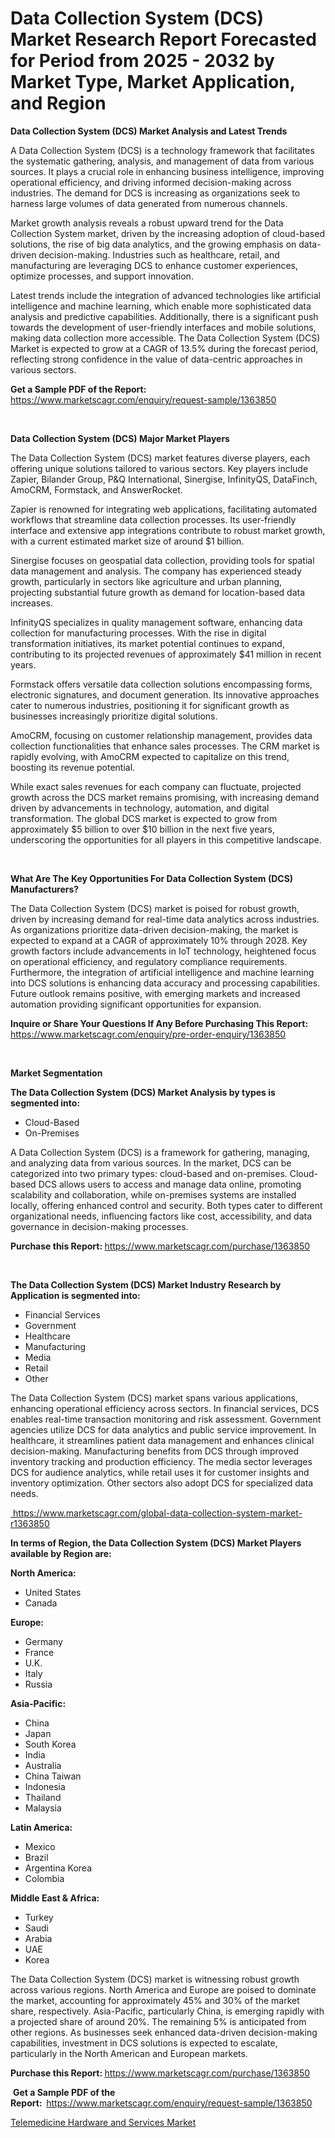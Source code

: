 <p><h1>Data Collection System (DCS) Market Research Report Forecasted for Period from 2025 -  2032 by Market Type, Market Application, and Region</h1></p><p><strong>Data Collection System (DCS) Market Analysis and Latest Trends</strong></p>
<p><p>A Data Collection System (DCS) is a technology framework that facilitates the systematic gathering, analysis, and management of data from various sources. It plays a crucial role in enhancing business intelligence, improving operational efficiency, and driving informed decision-making across industries. The demand for DCS is increasing as organizations seek to harness large volumes of data generated from numerous channels.</p><p>Market growth analysis reveals a robust upward trend for the Data Collection System market, driven by the increasing adoption of cloud-based solutions, the rise of big data analytics, and the growing emphasis on data-driven decision-making. Industries such as healthcare, retail, and manufacturing are leveraging DCS to enhance customer experiences, optimize processes, and support innovation.</p><p>Latest trends include the integration of advanced technologies like artificial intelligence and machine learning, which enable more sophisticated data analysis and predictive capabilities. Additionally, there is a significant push towards the development of user-friendly interfaces and mobile solutions, making data collection more accessible. The Data Collection System (DCS) Market is expected to grow at a CAGR of 13.5% during the forecast period, reflecting strong confidence in the value of data-centric approaches in various sectors.</p></p>
<p><strong>Get a Sample PDF of the Report:&nbsp;</strong> <a href="https://www.marketscagr.com/enquiry/request-sample/1363850?utm_campaign=2444&utm_medium=2&utm_source=Github&utm_content=ia&utm_term=11032025&utm_id=data-collection-system-dcs">https://www.marketscagr.com/enquiry/request-sample/1363850</a></p>
<p>&nbsp;</p>
<p><strong>Data Collection System (DCS) Major Market Players</strong></p>
<p><p>The Data Collection System (DCS) market features diverse players, each offering unique solutions tailored to various sectors. Key players include Zapier, Bilander Group, P&Q International, Sinergise, InfinityQS, DataFinch, AmoCRM, Formstack, and AnswerRocket. </p><p>Zapier is renowned for integrating web applications, facilitating automated workflows that streamline data collection processes. Its user-friendly interface and extensive app integrations contribute to robust market growth, with a current estimated market size of around $1 billion. </p><p>Sinergise focuses on geospatial data collection, providing tools for spatial data management and analysis. The company has experienced steady growth, particularly in sectors like agriculture and urban planning, projecting substantial future growth as demand for location-based data increases.</p><p>InfinityQS specializes in quality management software, enhancing data collection for manufacturing processes. With the rise in digital transformation initiatives, its market potential continues to expand, contributing to its projected revenues of approximately $41 million in recent years.</p><p>Formstack offers versatile data collection solutions encompassing forms, electronic signatures, and document generation. Its innovative approaches cater to numerous industries, positioning it for significant growth as businesses increasingly prioritize digital solutions. </p><p>AmoCRM, focusing on customer relationship management, provides data collection functionalities that enhance sales processes. The CRM market is rapidly evolving, with AmoCRM expected to capitalize on this trend, boosting its revenue potential.</p><p>While exact sales revenues for each company can fluctuate, projected growth across the DCS market remains promising, with increasing demand driven by advancements in technology, automation, and digital transformation. The global DCS market is expected to grow from approximately $5 billion to over $10 billion in the next five years, underscoring the opportunities for all players in this competitive landscape.</p></p>
<p>&nbsp;</p>
<p><strong>What Are The Key Opportunities For Data Collection System (DCS) Manufacturers?</strong></p>
<p><p>The Data Collection System (DCS) market is poised for robust growth, driven by increasing demand for real-time data analytics across industries. As organizations prioritize data-driven decision-making, the market is expected to expand at a CAGR of approximately 10% through 2028. Key growth factors include advancements in IoT technology, heightened focus on operational efficiency, and regulatory compliance requirements. Furthermore, the integration of artificial intelligence and machine learning into DCS solutions is enhancing data accuracy and processing capabilities. Future outlook remains positive, with emerging markets and increased automation providing significant opportunities for expansion.</p></p>
<p><strong>Inquire or Share Your Questions If Any Before Purchasing This Report:</strong> <a href="https://www.marketscagr.com/enquiry/pre-order-enquiry/1363850?utm_campaign=2444&utm_medium=2&utm_source=Github&utm_content=ia&utm_term=11032025&utm_id=data-collection-system-dcs">https://www.marketscagr.com/enquiry/pre-order-enquiry/1363850</a></p>
<p>&nbsp;</p>
<p><strong>Market Segmentation</strong></p>
<p><strong>The Data Collection System (DCS) Market Analysis by types is segmented into:</strong></p>
<p><ul><li>Cloud-Based</li><li>On-Premises</li></ul></p>
<p><p>A Data Collection System (DCS) is a framework for gathering, managing, and analyzing data from various sources. In the market, DCS can be categorized into two primary types: cloud-based and on-premises. Cloud-based DCS allows users to access and manage data online, promoting scalability and collaboration, while on-premises systems are installed locally, offering enhanced control and security. Both types cater to different organizational needs, influencing factors like cost, accessibility, and data governance in decision-making processes.</p></p>
<p><strong>Purchase this Report:&nbsp;</strong><a href="https://www.marketscagr.com/purchase/1363850?utm_campaign=2444&utm_medium=2&utm_source=Github&utm_content=ia&utm_term=11032025&utm_id=data-collection-system-dcs">https://www.marketscagr.com/purchase/1363850</a></p>
<p>&nbsp;</p>
<p><strong>The Data Collection System (DCS) Market Industry Research by Application is segmented into:</strong></p>
<p><ul><li>Financial Services</li><li>Government</li><li>Healthcare</li><li>Manufacturing</li><li>Media</li><li>Retail</li><li>Other</li></ul></p>
<p><p>The Data Collection System (DCS) market spans various applications, enhancing operational efficiency across sectors. In financial services, DCS enables real-time transaction monitoring and risk assessment. Government agencies utilize DCS for data analytics and public service improvement. In healthcare, it streamlines patient data management and enhances clinical decision-making. Manufacturing benefits from DCS through improved inventory tracking and production efficiency. The media sector leverages DCS for audience analytics, while retail uses it for customer insights and inventory optimization. Other sectors also adopt DCS for specialized data needs.</p></p>
<p><a href="https://www.marketscagr.com/global-data-collection-system-market-r1363850?utm_campaign=2444&utm_medium=2&utm_source=Github&utm_content=ia&utm_term=11032025&utm_id=data-collection-system-dcs">&nbsp;https://www.marketscagr.com/global-data-collection-system-market-r1363850</a></p>
<p><strong>In terms of Region, the Data Collection System (DCS) Market Players available by Region are:</strong></p>
<p>
    <p> <strong> North America: </strong>
        <ul>
            <li>United States</li>
            <li>Canada</li>
        </ul>
        </p> 
    <p> <strong> Europe: </strong>
        <ul>
            <li>Germany</li>
            <li>France</li>
            <li>U.K.</li>
            <li>Italy</li>
            <li>Russia</li>
        </ul>
        </p> 
    <p> <strong> Asia-Pacific: </strong>
        <ul>
            <li>China</li>
            <li>Japan</li>
            <li>South Korea</li>
            <li>India</li>
            <li>Australia</li>
            <li>China Taiwan</li>
            <li>Indonesia</li>
            <li>Thailand</li>
            <li>Malaysia</li>
        </ul>
        </p> 
    <p> <strong> Latin America: </strong>
        <ul>
            <li>Mexico</li>
            <li>Brazil</li>
            <li>Argentina Korea</li>
            <li>Colombia</li>
        </ul>
        </p> 
    <p> <strong> Middle East & Africa: </strong>
        <ul>
            <li>Turkey</li>
            <li>Saudi</li>
            <li>Arabia</li>
            <li>UAE</li>
            <li>Korea</li>
        </ul>
    </p>
    </p>
<p><p>The Data Collection System (DCS) market is witnessing robust growth across various regions. North America and Europe are poised to dominate the market, accounting for approximately 45% and 30% of the market share, respectively. Asia-Pacific, particularly China, is emerging rapidly with a projected share of around 20%. The remaining 5% is anticipated from other regions. As businesses seek enhanced data-driven decision-making capabilities, investment in DCS solutions is expected to escalate, particularly in the North American and European markets.</p></p>
<p><strong>Purchase this Report: </strong><a href="https://www.marketscagr.com/purchase/1363850?utm_campaign=2444&utm_medium=2&utm_source=Github&utm_content=ia&utm_term=11032025&utm_id=data-collection-system-dcs">https://www.marketscagr.com/purchase/1363850</a></p>
<p>&nbsp;<strong>Get a Sample PDF of the Report:&nbsp;&nbsp;</strong><a href="https://www.marketscagr.com/enquiry/request-sample/1363850?utm_campaign=2444&utm_medium=2&utm_source=Github&utm_content=ia&utm_term=11032025&utm_id=data-collection-system-dcs">https://www.marketscagr.com/enquiry/request-sample/1363850</a></p>
<p><strong></strong></p>
<p><p><a href="https://github.com/meuskocov/Market-Research-Report-List-1/blob/main/telemedicine-hardware-and-services-market.md?utm_campaign=2444&utm_medium=2&utm_source=Github&utm_content=ia&utm_term=11032025&utm_id=data-collection-system-dcs">Telemedicine Hardware and Services Market</a></p></p>